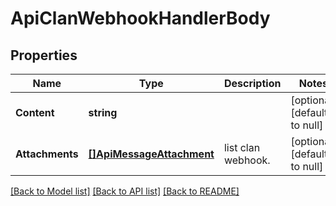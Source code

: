 # ApiClanWebhookHandlerBody

## Properties
Name | Type | Description | Notes
------------ | ------------- | ------------- | -------------
**Content** | **string** |  | [optional] [default to null]
**Attachments** | [**[]ApiMessageAttachment**](apiMessageAttachment.md) | list clan webhook. | [optional] [default to null]

[[Back to Model list]](../README.md#documentation-for-models) [[Back to API list]](../README.md#documentation-for-api-endpoints) [[Back to README]](../README.md)



